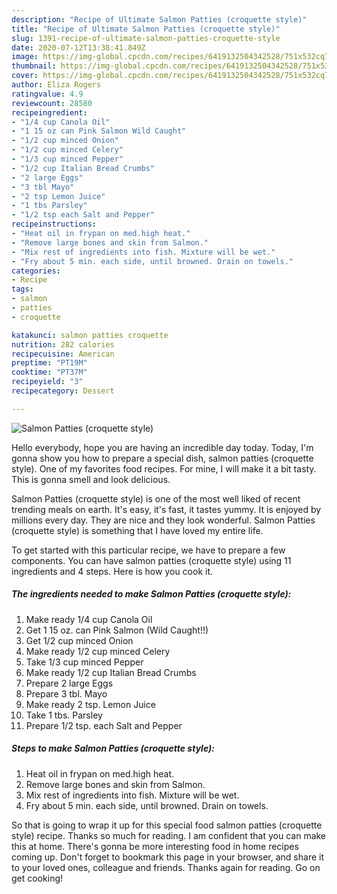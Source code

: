 ```yaml
---
description: "Recipe of Ultimate Salmon Patties (croquette style)"
title: "Recipe of Ultimate Salmon Patties (croquette style)"
slug: 1391-recipe-of-ultimate-salmon-patties-croquette-style
date: 2020-07-12T13:38:41.849Z
image: https://img-global.cpcdn.com/recipes/6419132504342528/751x532cq70/salmon-patties-croquette-style-recipe-main-photo.jpg
thumbnail: https://img-global.cpcdn.com/recipes/6419132504342528/751x532cq70/salmon-patties-croquette-style-recipe-main-photo.jpg
cover: https://img-global.cpcdn.com/recipes/6419132504342528/751x532cq70/salmon-patties-croquette-style-recipe-main-photo.jpg
author: Eliza Rogers
ratingvalue: 4.9
reviewcount: 28580
recipeingredient:
- "1/4 cup Canola Oil"
- "1 15 oz can Pink Salmon Wild Caught"
- "1/2 cup minced Onion"
- "1/2 cup minced Celery"
- "1/3 cup minced Pepper"
- "1/2 cup Italian Bread Crumbs"
- "2 large Eggs"
- "3 tbl Mayo"
- "2 tsp Lemon Juice"
- "1 tbs Parsley"
- "1/2 tsp each Salt and Pepper"
recipeinstructions:
- "Heat oil in frypan on med.high heat."
- "Remove large bones and skin from Salmon."
- "Mix rest of ingredients into fish. Mixture will be wet."
- "Fry about 5 min. each side, until browned. Drain on towels."
categories:
- Recipe
tags:
- salmon
- patties
- croquette

katakunci: salmon patties croquette 
nutrition: 282 calories
recipecuisine: American
preptime: "PT19M"
cooktime: "PT37M"
recipeyield: "3"
recipecategory: Dessert

---
```



![Salmon Patties (croquette style)](https://img-global.cpcdn.com/recipes/6419132504342528/751x532cq70/salmon-patties-croquette-style-recipe-main-photo.jpg)

Hello everybody, hope you are having an incredible day today. Today, I'm gonna show you how to prepare a special dish, salmon patties (croquette style). One of my favorites food recipes. For mine, I will make it a bit tasty. This is gonna smell and look delicious.

Salmon Patties (croquette style) is one of the most well liked of recent trending meals on earth. It's easy, it's fast, it tastes yummy. It is enjoyed by millions every day. They are nice and they look wonderful. Salmon Patties (croquette style) is something that I have loved my entire life.




To get started with this particular recipe, we have to prepare a few components. You can have salmon patties (croquette style) using 11 ingredients and 4 steps. Here is how you cook it.

<!--inarticleads1-->

##### The ingredients needed to make Salmon Patties (croquette style):

1. Make ready 1/4 cup Canola Oil
1. Get 1 15 oz. can Pink Salmon (Wild Caught!!)
1. Get 1/2 cup minced Onion
1. Make ready 1/2 cup minced Celery
1. Take 1/3 cup minced Pepper
1. Make ready 1/2 cup Italian Bread Crumbs
1. Prepare 2 large Eggs
1. Prepare 3 tbl. Mayo
1. Make ready 2 tsp. Lemon Juice
1. Take 1 tbs. Parsley
1. Prepare 1/2 tsp. each Salt and Pepper




<!--inarticleads2-->

##### Steps to make Salmon Patties (croquette style):

1. Heat oil in frypan on med.high heat.
1. Remove large bones and skin from Salmon.
1. Mix rest of ingredients into fish. Mixture will be wet.
1. Fry about 5 min. each side, until browned. Drain on towels.




So that is going to wrap it up for this special food salmon patties (croquette style) recipe. Thanks so much for reading. I am confident that you can make this at home. There's gonna be more interesting food in home recipes coming up. Don't forget to bookmark this page in your browser, and share it to your loved ones, colleague and friends. Thanks again for reading. Go on get cooking!
